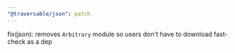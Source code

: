 ```yaml
---
"@traversable/json": patch
---
```


fix(json): removes `Arbitrary` module so users don't have to download fast-check as a dep
